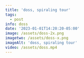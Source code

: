 ```yaml
---
title: 'doss, spiraling tour'
tags:
  - post
info: doss
date: '2023-01-01T14:20:20-05:00'
image: /assets/doss-2x.png
imagetwo: /assets/doss-x.png
imageAlt: 'doss, spiraling tour'
video: /assets/doss.mp4
---
```


